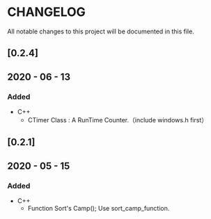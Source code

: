 # CHANGELOG
All notable changes to this project will be documented in this file.

## [0.2.4]
## 2020 - 06 - 13
### Added
- C++
	* CTimer Class : A RunTime Counter.（include windows.h first）

## [0.2.1]
## 2020 - 05 - 15  
### Added
- C++
	* Function Sort's Camp(); Use sort_camp_function.
